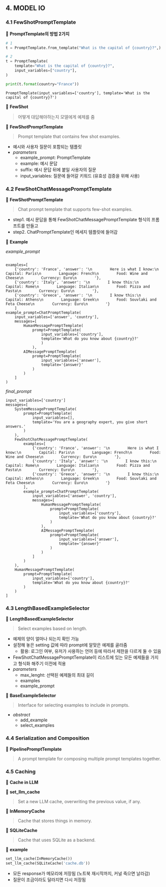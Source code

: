 ## 4. MODEL IO

### 4.1 FewShotPromptTemplate

📌 **PromptTemplate의 방법 2가지**

```python
# 1
t = PromptTemplate.from_template("What is the capital of {country}?",)

# 2
t = PromptTemplate(
    template="What is the capital of {country}?",
    input_variables=["country"],
)

print(t.format(country="France"))
```

```
PromptTemplate(input_variables=['country'], template='What is the capital of {country}?')
```

👀 **FewShot**

> 어떻게 대답해야하는지 모델에게 예제를 줌

📍 **FewShotPromptTemplate**

> Prompt template that contains few shot examples.

- 예시와 사용자 질문이 포함되는 템플릿
- _parameters_
  - example_prompt: PromptTemplate
  - example: 예시 문답
  - suffix: 예시 문답 뒤에 붙일 사용자의 질문
  - input_variables: 질문에 들어갈 키워드 (유효성 검증을 위해 사용)

### 4.2 FewShotChatMessagePromptTemplate

📍 **FewShotPromptTemplate**

> Chat prompt template that supports few-shot examples.

- step1. 예시 문답을 통해 FewShotChatMessagePromptTemplate 형식의 프롬프트를 만들고
- step2. ChatPromptTemplate인 메세지 템플릿에 들어감

🌈 **Example**

_example_prompt_

```

examples=[
    {'country': 'France', 'answer': '\n        Here is what I know:\n        Capital: Paris\n        Language: French\n        Food: Wine and Cheese\n        Currency: Euro\n        '},
    {'country': 'Italy', 'answer': '\n        I know this:\n        Capital: Rome\n        Language: Italian\n        Food: Pizza and Pasta\n        Currency: Euro\n        '},
    {'country': 'Greece', 'answer': '\n        I know this:\n        Capital: Athens\n        Language: Greek\n        Food: Souvlaki and Feta Cheese\n        Currency: Euro\n        '}
    ]
example_prompt=ChatPromptTemplate(
    input_variables=['answer', 'country'],
    messages=[
        HumanMessagePromptTemplate(
            prompt=PromptTemplate(
                input_variables=['country'],
                template='What do you know about {country}?'
                )
            ),
        AIMessagePromptTemplate(
            prompt=PromptTemplate(
                input_variables=['answer'],
                template='{answer}'
            )
        )
    ]
)
```

_final_prompt_

```
input_variables=['country']
messages=[
    SystemMessagePromptTemplate(
        prompt=PromptTemplate(
            input_variables=[],
            template='You are a geography expert, you give short answers.'
        )
    ),
    FewShotChatMessagePromptTemplate(
        examples=[
            {'country': 'France', 'answer': '\n        Here is what I know:\n        Capital: Paris\n        Language: French\n        Food: Wine and Cheese\n        Currency: Euro\n        '},
            {'country': 'Italy', 'answer': '\n        I know this:\n        Capital: Rome\n        Language: Italian\n        Food: Pizza and Pasta\n        Currency: Euro\n        '},
            {'country': 'Greece', 'answer': '\n        I know this:\n        Capital: Athens\n        Language: Greek\n        Food: Souvlaki and Feta Cheese\n        Currency: Euro\n        '}
        ],
        example_prompt=ChatPromptTemplate(
            input_variables=['answer', 'country'],
            messages=[
                HumanMessagePromptTemplate(
                    prompt=PromptTemplate(
                        input_variables=['country'],
                        template='What do you know about {country}?'
                    )
                ),
                AIMessagePromptTemplate(
                    prompt=PromptTemplate(
                        input_variables=['answer'],
                        template='{answer}'
                    )
                )
            ]
        )
    ),
    HumanMessagePromptTemplate(
        prompt=PromptTemplate(
            input_variables=['country'],
            template='What do you know about {country}?'
        )
    )
]
```

### 4.3 LengthBasedExampleSelector

📍 **LengthBasedExampleSelector**

> Select examples based on length.

- 예제의 양이 얼마나 되는지 확인 가능
- 설정해 놓은 setting 값에 따라 prompt에 알맞은 예제를 골라줌
  - 활용: 로그인 여부, 유저가 사용하는 언어 등에 따라서 제한을 다르게 둘 수 있음
- FewShotChatMessagePromptTemplate이 리스트에 있는 모든 예제들을 가지고 형식화 해주기 이전에 적용
- _parameters_
  - max_lenght: 선택된 예제들의 최대 길이
  - examples
  - example_prompt

📍 **BaseExampleSelector**

> Interface for selecting examples to include in prompts.

- _abstract_
  - add_example
  - select_examples

### 4.4 Serialization and Composition

📍 **PipelinePromptTemplate**

> A prompt template for composing multiple prompt templates together.

### 4.5 Caching

📍 **Cache in LLM**

👀 **set_llm_cache**

> Set a new LLM cache, overwriting the previous value, if any.

👀 **InMemoryCache**

> Cache that stores things in memory.

👀 **SQLiteCache**

> Cache that uses SQLite as a backend.

🌈 **example**

```python
set_llm_cache(InMemoryCache())
set_llm_cache(SQLiteCache('cache.db'))
```

- 모든 response가 메모리에 저장됨 (노트북 재시작까지, 커널 죽으면 날라감)
- 질문이 조금이라도 달라지면 다시 저장됨
